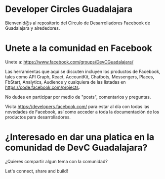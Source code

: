 # Developer Circles Guadalajara 

Bienvenid@s al repositorio del Círculo de Desarrolladores Facebook de Guadalajara y alrededores.

# Unete a la comunidad en Facebook

Unete a: https://www.facebook.com/groups/DevCGuadalajara/

Las herramientas que aquí se discuten incluyen los productos de Facebook, tales como API Graph, React, AccountKit, Chatbots, Messengers, Places, FbStart, Analytics, Audience y cualquiera de las listadas en https://code.facebook.com/projects.

No dudes en participar por medio de "posts", comentarios y preguntas. 

Visita https://developers.facebook.com/ para estar al día con todas las novedades de Facebook, así como acceder a toda la documentación de los productos para desarrolladores. 

# ¿Interesado en dar una platica en la comunidad de DevC Guadalajara?

¿Quieres compartir algun tema con la comunidad? 

Let's connect, share and build! 
